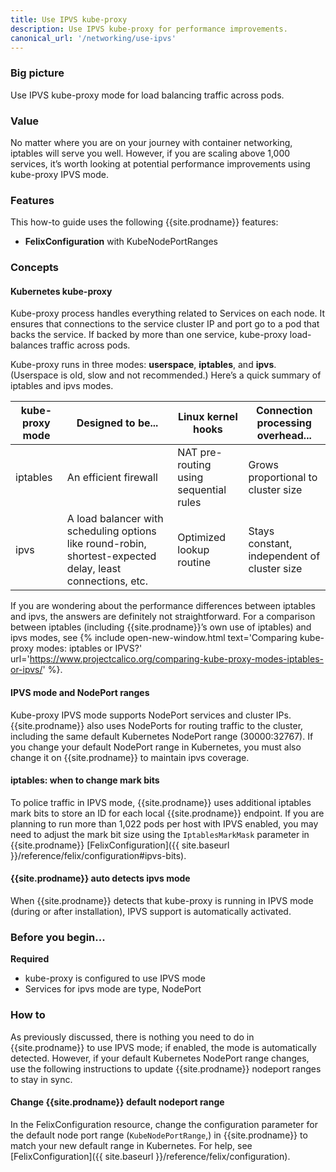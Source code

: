 ```yaml
---
title: Use IPVS kube-proxy
description: Use IPVS kube-proxy for performance improvements. 
canonical_url: '/networking/use-ipvs'
---
```


### Big picture

Use IPVS kube-proxy mode for load balancing traffic across pods.

### Value

No matter where you are on your journey with container networking, iptables will serve you well. However, if you are scaling above 1,000 services, it’s worth looking at potential performance improvements using kube-proxy IPVS mode.

### Features

This how-to guide uses the following {{site.prodname}} features:

- **FelixConfiguration** with KubeNodePortRanges

### Concepts

#### Kubernetes kube-proxy

Kube-proxy process handles everything related to Services on each node. It ensures that connections to the service cluster IP and port go to a pod that backs the service. If backed by more than one service, kube-proxy load-balances traffic across pods.

Kube-proxy runs in three modes: **userspace**, **iptables**, and **ipvs**. (Userspace is old, slow and not recommended.) Here’s a quick summary of iptables and ipvs modes.

| **kube-proxy mode** | **Designed to be...**                                        | **Linux kernel hooks**                 | **Connection processing overhead...**       |
| ------------------- | ------------------------------------------------------------ | -------------------------------------- | ------------------------------------------- |
| iptables            | An efficient firewall                                        | NAT pre-routing using sequential rules | Grows proportional to cluster size          |
| ipvs                | A load balancer with scheduling options like round-robin, shortest-expected delay, least connections, etc. | Optimized lookup routine               | Stays constant, independent of cluster size |

If you are wondering about the performance differences between iptables and ipvs, the answers are definitely not straightforward. For a comparison between iptables (including {{site.prodname}}’s own use of iptables) and ipvs modes, see {% include open-new-window.html text='Comparing kube-proxy modes: iptables or IPVS?' url='https://www.projectcalico.org/comparing-kube-proxy-modes-iptables-or-ipvs/' %}.

#### IPVS mode and NodePort ranges

Kube-proxy IPVS mode supports NodePort services and cluster IPs. {{site.prodname}} also uses NodePorts for routing traffic to the cluster, including the same default Kubernetes NodePort range (30000:32767).  If you change your default NodePort range in Kubernetes, you must also change it on {{site.prodname}} to maintain ipvs coverage.

#### iptables: when to change mark bits

To police traffic in IPVS mode, {{site.prodname}} uses additional iptables mark bits to store an ID for each local {{site.prodname}} endpoint. If you are planning to run more than 1,022 pods per host with IPVS enabled, you may need to adjust the mark bit size using the `IptablesMarkMask` parameter in {{site.prodname}} [FelixConfiguration]({{ site.baseurl }}/reference/felix/configuration#ipvs-bits).

#### {{site.prodname}} auto detects ipvs mode

When {{site.prodname}} detects that kube-proxy is running in IPVS mode (during or after installation), IPVS support is automatically activated.

### Before you begin...

**Required**

- kube-proxy is configured to use IPVS mode
- Services for ipvs mode are type, NodePort

### How to

As previously discussed, there is nothing you need to do in {{site.prodname}} to use IPVS mode; if enabled, the mode is automatically detected. However, if your default Kubernetes NodePort range changes, use the following instructions to update {{site.prodname}} nodeport ranges to stay in sync.

#### Change {{site.prodname}} default nodeport range

In the FelixConfiguration resource, change the configuration parameter for the default node port range (`KubeNodePortRange`,) in {{site.prodname}} to match your new default range in Kubernetes. For help, see [FelixConfiguration]({{ site.baseurl }}/reference/felix/configuration).
